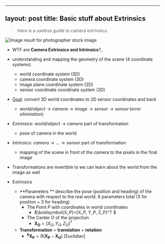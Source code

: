 

---
layout: post
title: Basic stuff about Extrinsics
---

 > Here is a useless guide to camera extrinsics.
 
 ![Image result for photographer stock image](https://c8.alamy.com/comp/GDB8H4/happy-one-indian-cameraman-photographer-camera-clicking-picture-photography-GDB8H4.jpg)
 - WTF are **Camera Extrinsics and Intrinsics**?_

  - understanding and mapping the geometry of the scene (4 coordinate systems)
    - world coordinate system (3D)
    - camera coordinate system (3D)
    - image plane coordinate system (2D)
    - sensor coordinate coordinate system (2D)

  - <u>Goal</u>: convert 3D world coordinates to 2D sensor coordinates and back
    - $world/object \rightarrow camera \rightarrow image \rightarrow sensor \rightarrow sensor\, (error\,elimination)$
  - *Extrinsics*: $world/object \rightarrow camera$ part of transformation
    - pose of camera in the world
  - *Intrinsics*: $camera \rightarrow\ldots\rightarrow sensor$ part of transformation
    - mapping of the scene in front of the camera to the pixels in the final image
  - Transformations are invertible to we can learn about the world from the image as well

- Extrinsics

  - **Parameters ** describe the pose (position and heading) of the camera with respect to the real world.  6 parameters total (3 for position + 3 for heading)
    - The Point $P$ with coordinates in world coordinates 
      - $\boldsymbol{X_P}=[X_P, Y_P, Z_P]^T $
    - The Center $O$ of the projection
      - $\boldsymbol{X_O}=[X_O,Y_O,Z_O]^T$
  - **Transformation** = **translation** + **rotation**
    - $\boldsymbol{^kX_P} = R(\boldsymbol{X_P}-\boldsymbol{X_O})$ [Euclidian]
